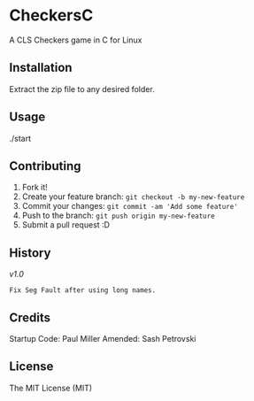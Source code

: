 # CheckersC

A CLS Checkers game in C for Linux

## Installation

Extract the zip file to any desired folder.

## Usage

./start

## Contributing

1. Fork it!
2. Create your feature branch: `git checkout -b my-new-feature`
3. Commit your changes: `git commit -am 'Add some feature'`
4. Push to the branch: `git push origin my-new-feature`
5. Submit a pull request :D

## History
*v1.0*

    Fix Seg Fault after using long names.

## Credits

Startup Code: Paul Miller
Amended: Sash Petrovski

## License

The MIT License (MIT)

